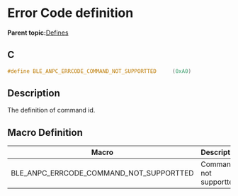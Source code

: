 # Error Code definition

**Parent topic:**[Defines](GUID-EF3C2DEB-43F8-4387-9DBE-25B3282EEDC1.md)

## C

```c
#define BLE_ANPC_ERRCODE_COMMAND_NOT_SUPPORTTED     (0xA0)
```

## Description

The definition of command id.

## Macro Definition

|Macro|Description|
|-----|-----------|
|BLE\_ANPC\_ERRCODE\_COMMAND\_NOT\_SUPPORTTED|Command not supportted.|


